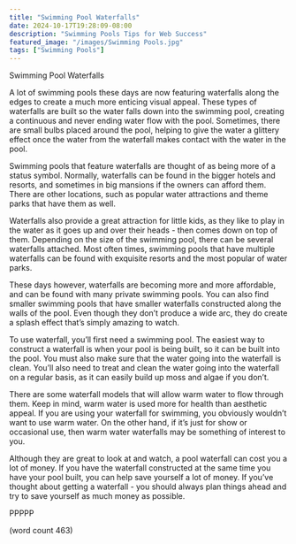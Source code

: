 ```yaml
---
title: "Swimming Pool Waterfalls"
date: 2024-10-17T19:28:09-08:00
description: "Swimming Pools Tips for Web Success"
featured_image: "/images/Swimming Pools.jpg"
tags: ["Swimming Pools"]
---
```


Swimming Pool Waterfalls

A lot of swimming pools these days are now featuring waterfalls along the edges to create a much more enticing visual appeal.  These types of waterfalls are built so the water falls down into the swimming pool, creating a continuous and never ending water flow with the pool.  Sometimes, there are small bulbs placed around the pool, helping to give the water a glittery effect once the water from the waterfall makes contact with the water in the pool.

Swimming pools that feature waterfalls are thought of as being more of a status symbol.  Normally, waterfalls can be found in the bigger hotels and resorts, and sometimes in big mansions if the owners can afford them.  There are other locations, such as popular water attractions and theme parks that have them as well.  

Waterfalls also provide a great attraction for little kids, as they like to play in the water as it goes up and over their heads - then comes down on top of them.  Depending on the size of the swimming pool, there can be several waterfalls attached.  Most often times, swimming pools that have multiple waterfalls can be found with exquisite resorts and the most popular of water parks.

These days however, waterfalls are becoming more and more affordable, and can be found with many private swimming pools.  You can also find smaller swimming pools that have smaller waterfalls constructed along the walls of the pool.  Even though they don’t produce a wide arc, they do create a splash effect that’s simply amazing to watch.

To use waterfall, you’ll first need a swimming pool.  The easiest way to construct a waterfall is when your pool is being built, so it can be built into the pool.  You must also make sure that the water going into the waterfall is clean.  You’ll also need to treat and clean the water going into the waterfall on a regular basis, as it can easily build up moss and algae if you don’t.

There are some waterfall models that will allow warm water to flow through them.  Keep in mind, warm water is used more for health than aesthetic appeal.  If you are using your waterfall for swimming, you obviously wouldn’t want to use warm water.  On the other hand, if it’s just for show or occasional use, then warm water waterfalls may be something of interest to you.

Although they are great to look at and watch, a pool waterfall can cost you a lot of money.  If you have the waterfall constructed at the same time you have your pool built, you can help save yourself a lot of money.  If you’ve thought about getting a waterfall - you should always plan things ahead and try to save yourself as much money as possible.

PPPPP

(word count 463)
